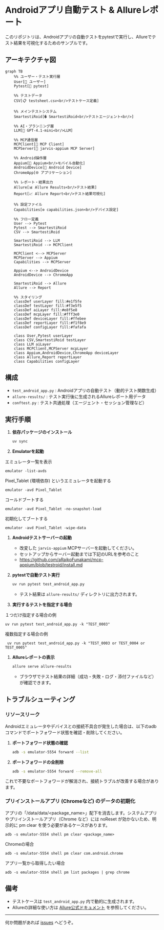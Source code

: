 # Androidアプリ自動テスト & Allureレポート

このリポジトリは、Androidアプリの自動テストをpytestで実行し、Allureでテスト結果を可視化するためのサンプルです。

## アーキテクチャ図

```mermaid
graph TB
    %% ユーザー・テスト実行層
    User[👤 ユーザー]
    Pytest[🧪 pytest]
    
    %% テストデータ
    CSV[📋 testsheet.csv<br/>テストケース定義]
    
    %% メインテストシステム
    SmartestiRoid[� SmartestiRoid<br/>テストエージェント<br/>]
    
    %% AI・プランニング層
    LLM[🤖 GPT-4.1-mini<br/>LLM]
    
    %% MCP通信層
    MCPClient[📡 MCP Client]
    MCPServer[🔌 jarvis-appium MCP Server]
    
    %% Android操作層
    Appium[📱 Appium<br/>モバイル自動化]
    AndroidDevice[📲 Android Device]
    ChromeApp[🌐 アプリケーション]
    
    %% レポート・結果出力
    Allure[📊 Allure Results<br/>テスト結果]
    Report[📈 Allure Report<br/>テスト結果可視化]
    
    %% 設定ファイル
    Capabilities[⚙️ capabilities.json<br/>デバイス設定]
    
    %% フロー定義
    User --> Pytest
    Pytest --> SmartestiRoid
    CSV --> SmartestiRoid
    
    SmartestiRoid --> LLM
    SmartestiRoid --> MCPClient
    
    MCPClient <--> MCPServer
    MCPServer --> Appium
    Capabilities --> MCPServer
    
    Appium <--> AndroidDevice
    AndroidDevice --> ChromeApp
    
    SmartestiRoid --> Allure
    Allure --> Report
    
    %% スタイリング
    classDef userLayer fill:#e1f5fe
    classDef testLayer fill:#f3e5f5
    classDef aiLayer fill:#e8f5e8
    classDef mcpLayer fill:#fff3e0
    classDef deviceLayer fill:#ffebee
    classDef reportLayer fill:#f1f8e9
    classDef configLayer fill:#fafafa
    
    class User,Pytest userLayer
    class CSV,SmartestiRoid testLayer
    class LLM aiLayer
    class MCPClient,MCPServer mcpLayer
    class Appium,AndroidDevice,ChromeApp deviceLayer
    class Allure,Report reportLayer
    class Capabilities configLayer
```

## 構成

- `test_android_app.py` : Androidアプリの自動テスト（動的テスト関数生成）
- `allure-results/` : テスト実行後に生成されるAllureレポート用データ
- `conftest.py` : テスト共通処理（エージェント・セッション管理など）


## 実行手順

1. **依存パッケージのインストール**
      ```sh
      uv sync
      ```
2. **Emulatorを起動**

エミュレータ一覧を表示

```
emulator -list-avds
```

Pixel_Tablet (環境依存) というエミュレータを起動する

```
emulator -avd Pixel_Tablet
```

コールドブートする

```
emulator -avd Pixel_Tablet -no-snapshot-load
```

初期化してブートする

```
emulator -avd Pixel_Tablet -wipe-data
```

1. **Androidテストサーバーの起動**
      - 改変した `jarvis-appium` MCPサーバーを起動してください。
      - セットアップからサーバー起動までは下記のURLを参考のこと
      - https://github.com/aRaikoFunakami/mcp-appium/blob/testroid/install.md

2. **pytestで自動テスト実行**
      ```sh
      uv run pytest test_android_app.py
      ```
      - テスト結果は `allure-results/` ディレクトリに出力されます。

3. **実行するテストを指定する場合**

１つだけ指定する場合の例

```
uv run pytest test_android_app.py -k "TEST_0003"
```

複数指定する場合の例

```
 uv run pytest test_android_app.py -k "TEST_0003 or TEST_0004 or TEST_0005"
 ```

1. **Allureレポートの表示**
      ```sh
      allure serve allure-results
      ```
      - ブラウザでテスト結果の詳細（成功・失敗・ログ・添付ファイルなど）が確認できます。


## トラブルシューティング

### リソースリーク

Androidエミュレータやデバイスとの接続不具合が発生した場合は、以下のadbコマンドでポートフォワード状態を確認・削除してください。

1. **ポートフォワード状態の確認**
      ```sh
      adb -s emulator-5554 forward --list
      ```

2. **ポートフォワードの全削除**
      ```sh
      adb -s emulator-5554 forward --remove-all
      ```

これで不要なポートフォワードが解消され、接続トラブルが改善する場合があります。

### プリインストールアプリ (Chromeなど) のデータの初期化

アプリの「/data/data/<package_name>」配下を消去します。システムアプリやプリインストールアプリ（Chrome など）には noReset が効かないため、明示的に pm clear を使う必要があるケースがあります。

```
adb -s emulator-5554 shell pm clear <package_name>
```

Chromeの場合

```
adb -s emulator-5554 shell pm clear com.android.chrome
```

アプリ一覧から取得したい場合

```
adb -s emulator-5554 shell pm list packages | grep chrome
```

## 備考

- テストケースは `test_android_app.py` 内で動的に生成されます。
- Allureの詳細な使い方は [Allure公式ドキュメント](https://docs.qameta.io/allure/) を参照してください。

---
何か問題があれば [issues](https://github.com/aRaikoFunakami/test_robot/issues) へどうぞ。

